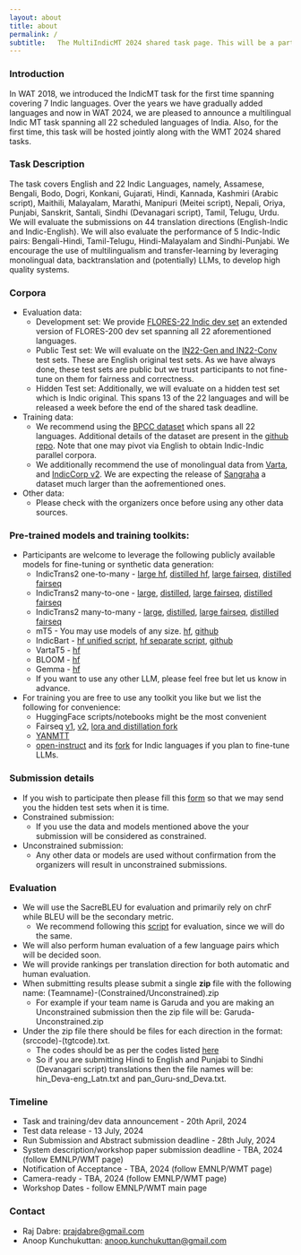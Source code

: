 ```yaml
---
layout: about
title: about
permalink: /
subtitle:   The MultiIndicMT 2024 shared task page. This will be a part of WAT 2024, hosted alongside WMT 2024.
---
```


### Introduction

In WAT 2018, we introduced the IndicMT task for the first time spanning covering 7 Indic languages. Over the years we have gradually added languages and now in WAT 2024, we are pleased to announce a multilingual Indic MT task spanning all 22 scheduled languages of India. Also, for the first time, this task will be hosted jointly along with the WMT 2024 shared tasks.

### Task Description

The task covers English and 22 Indic Languages, namely, Assamese, Bengali, Bodo, Dogri, Konkani, Gujarati, Hindi, Kannada, Kashmiri (Arabic script), Maithili, Malayalam, Marathi, Manipuri (Meitei script), Nepali, Oriya, Punjabi, Sanskrit, Santali, Sindhi (Devanagari script), Tamil, Telugu, Urdu. We will evaluate the submissions on 44 translation directions (English-Indic and Indic-English). We will also evaluate the performance of 5 Indic-Indic pairs: Bengali-Hindi, Tamil-Telugu, Hindi-Malayalam and Sindhi-Punjabi. We encourage the use of multilingualism and transfer-learning by leveraging monolingual data, backtranslation and (potentially) LLMs, to develop high quality systems.

### Corpora

* Evaluation data: 
	* Development set: We provide [FLORES-22 Indic dev set](https://indictrans2-public.objectstore.e2enetworks.net/flores-22_dev.zip) an extended version of FLORES-200 dev set spanning all 22 aforementioned languages.
	* Public Test set: We will evaluate on the [IN22-Gen and IN22-Conv](https://indictrans2-public.objectstore.e2enetworks.net/IN22_testset.zip) test sets. These are English original test sets. As we have always done, these test sets are public but we trust participants to not fine-tune on them for fairness and correctness.
	* Hidden Test set: Additionally, we will evaluate on a hidden test set which is Indic original. This spans 13 of the 22 languages and will be released a week before the end of the shared task deadline. 
* Training data:
	* We recommend using the [BPCC dataset](https://ai4bharat.iitm.ac.in/bpcc/) which spans all 22 languages. Additional details of the dataset are present in the [github repo](https://github.com/AI4Bharat/IndicTrans2). Note that one may pivot via English to obtain Indic-Indic parallel corpora.
	* We additionally recommend the use of monolingual data from [Varta](https://huggingface.co/datasets/rahular/varta), and [IndicCorp v2](https://github.com/AI4Bharat/IndicBERT/tree/main#indiccorp-v2). We are expecting the release of [Sangraha](https://github.com/AI4Bharat/IndicLLMSuite) a dataset much larger than the aofrementioned ones.
* Other data:
	* Please check with the organizers once before using any other data sources.

### Pre-trained models and training toolkits:
* Participants are welcome to leverage the following publicly available models for fine-tuning or synthetic data generation: 
	* IndicTrans2 one-to-many - [large hf](https://huggingface.co/ai4bharat/indictrans2-en-indic-1B), [distilled hf](https://huggingface.co/ai4bharat/indictrans2-en-indic-dist-200M), [large fairseq](https://indictrans2-public.objectstore.e2enetworks.net/it2_preprint_ckpts/en-indic-preprint.zip), [distilled fairseq](https://indictrans2-public.objectstore.e2enetworks.net/it2_distilled_ckpts/en-indic.zip)
	* IndicTrans2 many-to-one - [large](https://huggingface.co/ai4bharat/indictrans2-indic-en-1B), [distilled](https://huggingface.co/ai4bharat/indictrans2-indic-en-dist-200M), [large fairseq](https://indictrans2-public.objectstore.e2enetworks.net/it2_preprint_ckpts/indic-en-preprint.zip), [distilled fairseq](https://indictrans2-public.objectstore.e2enetworks.net/it2_distilled_ckpts/indic-en.zip)
	* IndicTrans2 many-to-many - [large](https://huggingface.co/ai4bharat/indictrans2-indic-indic-1B), [distilled](https://huggingface.co/ai4bharat/indictrans2-indic-indic-dist-320M), [large fairseq](https://indictrans2-public.objectstore.e2enetworks.net/it2_preprint_ckpts/indic-indic.zip), [distilled fairseq](https://indictrans2-public.objectstore.e2enetworks.net/it2_distilled_ckpts/indic-indic.zip)
	* mT5 - You may use models of any size. [hf](https://huggingface.co/docs/transformers/en/model_doc/mt5), [github](https://github.com/google-research/multilingual-t5)
	* IndicBart - [hf unified script](https://huggingface.co/ai4bharat/IndicBART), [hf separate script](https://huggingface.co/ai4bharat/IndicBARTSS), [github](https://github.com/AI4Bharat/indic-bart)
	* VartaT5 - [hf](https://huggingface.co/rahular/varta-t5)
	* BLOOM - [hf](https://huggingface.co/docs/transformers/model_doc/bloom)
	* Gemma - [hf](https://huggingface.co/docs/transformers/en/model_doc/gemma)
	* If you want to use any other LLM, please feel free but let us know in advance.
* For training you are free to use any toolkit you like but we list the following for convenience:
	* HuggingFace scripts/notebooks might be the most convenient
	* Fairseq [v1](https://github.com/facebookresearch/fairseq), [v2](https://github.com/facebookresearch/fairseq2), [lora and distillation fork](https://github.com/VarunGumma/fairseq)
	* [YANMTT](https://github.com/prajdabre/yanmtt)
	* [open-instruct](https://github.com/allenai/open-instruct/tree/main) and its [fork](https://github.com/AI4Bharat/IndicInstruct) for Indic languages if you plan to fine-tune LLMs.

### Submission details

* If you wish to participate then please fill this [form](https://docs.google.com/forms/d/e/1FAIpQLScT_PxHGAoLD5huUJtrKpglut4G-0cY0qa7xJE5_2V-g32gbQ/viewform?usp=sf_link) so that we may send you the hidden test sets when it is time.
* Constrained submission:
	* If you use the data and models mentioned above the your submission will be considered as constrained.
* Unconstrained submission:
	* Any other data or models are used without confirmation from the organizers will result in unconstrained submissions.

### Evaluation

* We will use the SacreBLEU for evaluation and primarily rely on chrF while BLEU will be the secondary metric.
	* We recommend following this [script](https://github.com/AI4Bharat/IndicTrans2/blob/main/compute_metrics.sh) for evaluation, since we will do the same.
* We will also perform human evaluation of a few language pairs which will be decided soon.
* We will provide rankings per translation direction for both automatic and human evaluation.
* When submitting results please submit a single **zip** file with the following name: (Teamname)-(Constrained/Unconstrained).zip
	* For example if your team name is Garuda and you are making an Unconstrained submission then the zip file will be: Garuda-Unconstrained.zip
* Under the zip file there should be files for each direction in the format: (srccode)-(tgtcode).txt.
	* The codes should be as per the codes listed [here](https://github.com/AI4Bharat/IndicTrans2?tab=readme-ov-file#indictrans2)
 	* So if you are submitting Hindi to English and Punjabi to Sindhi (Devanagari script) translations then the file names will be: hin_Deva-eng_Latn.txt and pan_Guru-snd_Deva.txt.

### Timeline

* Task and training/dev data announcement - 20th April, 2024
* Test data release - 13 July, 2024
* Run Submission and Abstract submission deadline - 28th July, 2024
* System description/workshop paper submission deadline - TBA, 2024 (follow EMNLP/WMT page)
* Notification of Acceptance - TBA, 2024 (follow EMNLP/WMT page)
* Camera-ready - TBA, 2024 (follow EMNLP/WMT page)
* Workshop Dates - follow EMNLP/WMT main page

### Contact

* Raj Dabre: prajdabre@gmail.com
* Anoop Kunchukuttan: anoop.kunchukuttan@gmail.com
